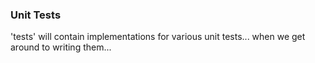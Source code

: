 ### Unit Tests
'tests' will contain implementations for various unit tests... when we get around to writing them...
